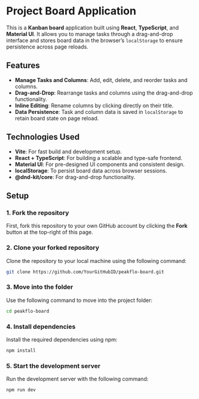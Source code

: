 # Project Board Application

This is a **Kanban board** application built using **React**, **TypeScript**, and **Material UI**. It allows you to manage tasks through a drag-and-drop interface and stores board data in the browser’s `localStorage` to ensure persistence across page reloads.

## Features

- **Manage Tasks and Columns**: Add, edit, delete, and reorder tasks and columns.
- **Drag-and-Drop**: Rearrange tasks and columns using the drag-and-drop functionality.
- **Inline Editing**: Rename columns by clicking directly on their title.
- **Data Persistence**: Task and column data is saved in `localStorage` to retain board state on page reload.

## Technologies Used

- **Vite**: For fast build and development setup.
- **React + TypeScript**: For building a scalable and type-safe frontend.
- **Material UI**: For pre-designed UI components and consistent design.
- **localStorage**: To persist board data across browser sessions.
- **@dnd-kit/core**: For drag-and-drop functionality.

## Setup

### 1. Fork the repository

First, fork this repository to your own GitHub account by clicking the **Fork** button at the top-right of this page.

### 2. Clone your forked repository

Clone the repository to your local machine using the following command:

```bash
git clone https://github.com/YourGitHubID/peakflo-board.git
```

### 3. Move into the folder

Use the following command to move into the project folder:

```bash
cd peakflo-board
```

### 4. Install dependencies

Install the required dependencies using npm:

```bash
npm install
```

### 5. Start the development server

Run the development server with the following command:

```bash
npm run dev
```
